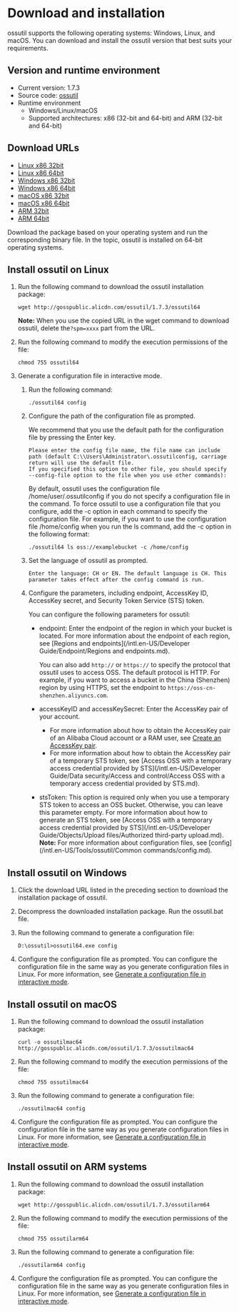 # Download and installation

ossutil supports the following operating systems: Windows, Linux, and macOS. You can download and install the ossutil version that best suits your requirements.

## Version and runtime environment

-   Current version: 1.7.3
-   Source code: [ossutil](https://github.com/aliyun/ossutil)
-   Runtime environment
    -   Windows/Linux/macOS
    -   Supported architectures: x86 \(32-bit and 64-bit\) and ARM \(32-bit and 64-bit\)

## Download URLs

-   [Linux x86 32bit](https://gosspublic.alicdn.com/ossutil/1.7.3/ossutil32)
-   [Linux x86 64bit](https://gosspublic.alicdn.com/ossutil/1.7.3/ossutil64)
-   [Windows x86 32bit](https://gosspublic.alicdn.com/ossutil/1.7.3/ossutil32.zip)
-   [Windows x86 64bit](https://gosspublic.alicdn.com/ossutil/1.7.3/ossutil64.zip)
-   [macOS x86 32bit](https://gosspublic.alicdn.com/ossutil/1.7.3/ossutilmac32)
-   [macOS x86 64bit](https://gosspublic.alicdn.com/ossutil/1.7.3/ossutilmac64)
-   [ARM 32bit](https://gosspublic.alicdn.com/ossutil/1.7.3/ossutilarm32)
-   [ARM 64bit](https://gosspublic.alicdn.com/ossutil/1.7.3/ossutilarm64)

Download the package based on your operating system and run the corresponding binary file. In the topic, ossutil is installed on 64-bit operating systems.

## Install ossutil on Linux

1.  Run the following command to download the ossutil installation package:

    ```
    wget http://gosspublic.alicdn.com/ossutil/1.7.3/ossutil64                           
    ```

    **Note:** When you use the copied URL in the wget command to download ossutil, delete the`?spm=xxxx` part from the URL.

2.  Run the following command to modify the execution permissions of the file:

    ```
    chmod 755 ossutil64
    ```

3.  Generate a configuration file in interactive mode.

    1.  Run the following command:

        ```
        ./ossutil64 config
        ```

    2.  Configure the path of the configuration file as prompted.

        We recommend that you use the default path for the configuration file by pressing the Enter key.

        ```
        Please enter the config file name, the file name can include path (default C:\\Users\Administrator\.ossutilconfig, carriage return will use the default file. 
        If you specified this option to other file, you should specify --config-file option to the file when you use other commands): 
        ```

        By default, ossutil uses the configuration file /home/user/.ossutilconfig if you do not specify a configuration file in the command. To force ossutil to use a configuration file that you configure, add the -c option in each command to specify the configuration file. For example, if you want to use the configuration file /home/config when you run the ls command, add the -c option in the following format:

        ```
        ./ossutil64 ls oss://examplebucket -c /home/config
        ```

    3.  Set the language of ossutil as prompted.

        ```
        Enter the language: CH or EN. The default language is CH. This parameter takes effect after the config command is run. 
        ```

    4.  Configure the parameters, including endpoint, AccessKey ID, AccessKey secret, and Security Token Service \(STS\) token.

        You can configure the following parameters for ossutil:

        -   endpoint: Enter the endpoint of the region in which your bucket is located. For more information about the endpoint of each region, see [Regions and endpoints](/intl.en-US/Developer Guide/Endpoint/Regions and endpoints.md).

            You can also add `http://` or `https://` to specify the protocol that ossutil uses to access OSS. The default protocol is HTTP. For example, if you want to access a bucket in the China \(Shenzhen\) region by using HTTPS, set the endpoint to `https://oss-cn-shenzhen.aliyuncs.com`.

        -   accessKeyID and accessKeySecret: Enter the AccessKey pair of your account.
            -   For more information about how to obtain the AccessKey pair of an Alibaba Cloud account or a RAM user, see [Create an AccessKey pair]().
            -   For more information about how to obtain the AccessKey pair of a temporary STS token, see [Access OSS with a temporary access credential provided by STS](/intl.en-US/Developer Guide/Data security/Access and control/Access OSS with a temporary access credential provided by STS.md).
        -   stsToken: This option is required only when you use a temporary STS token to access an OSS bucket. Otherwise, you can leave this parameter empty. For more information about how to generate an STS token, see [Access OSS with a temporary access credential provided by STS](/intl.en-US/Developer Guide/Objects/Upload files/Authorized third-party upload.md).
    **Note:** For more information about configuration files, see [config](/intl.en-US/Tools/ossutil/Common commands/config.md).


## Install ossutil on Windows

1.  Click the download URL listed in the preceding section to download the installation package of ossutil.
2.  Decompress the downloaded installation package. Run the ossutil.bat file.
3.  Run the following command to generate a configuration file:

    ```
    D:\ossutil>ossutil64.exe config
    ```

4.  Configure the configuration file as prompted. You can configure the configuration file in the same way as you generate configuration files in Linux. For more information, see [Generate a configuration file in interactive mode](#linux).

## Install ossutil on macOS

1.  Run the following command to download the ossutil installation package:

    ```
    curl -o ossutilmac64 http://gosspublic.alicdn.com/ossutil/1.7.3/ossutilmac64
    ```

2.  Run the following command to modify the execution permissions of the file:

    ```
    chmod 755 ossutilmac64
    ```

3.  Run the following command to generate a configuration file:

    ```
    ./ossutilmac64 config
    ```

4.  Configure the configuration file as prompted. You can configure the configuration file in the same way as you generate configuration files in Linux. For more information, see [Generate a configuration file in interactive mode](#linux).

## Install ossutil on ARM systems

1.  Run the following command to download the ossutil installation package:

    ```
    wget http://gosspublic.alicdn.com/ossutil/1.7.3/ossutilarm64
    ```

2.  Run the following command to modify the execution permissions of the file:

    ```
    chmod 755 ossutilarm64
    ```

3.  Run the following command to generate a configuration file:

    ```
    ./ossutilarm64 config
    ```

4.  Configure the configuration file as prompted. You can configure the configuration file in the same way as you generate configuration files in Linux. For more information, see [Generate a configuration file in interactive mode](#linux).

